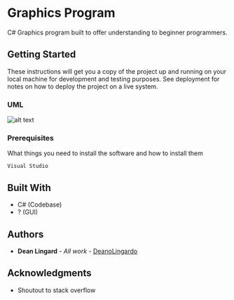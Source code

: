 # Graphics Program

C# Graphics program built to offer understanding to beginner programmers.

## Getting Started

These instructions will get you a copy of the project up and running on your local machine for development and testing purposes. See deployment for notes on how to deploy the project on a live system.


### UML 
![alt text](images/UntitledDiagram.png)


### Prerequisites

What things you need to install the software and how to install them

```
Visual Studio
```

## Built With

* C# (Codebase)
* ? (GUI)

## Authors

* **Dean Lingard** - *All work* - [DeanoLingardo](https://github.com/deanolingardo)

## Acknowledgments

* Shoutout to stack overflow
